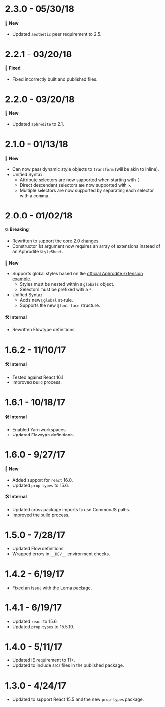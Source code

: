 # 2.3.0 - 05/30/18
#### 🚀 New
* Updated `aesthetic` peer requirement to 2.5.

# 2.2.1 - 03/20/18
#### 🐞 Fixed
* Fixed incorrectly built and published files.

# 2.2.0 - 03/20/18
#### 🚀 New
* Updated `aphrodite` to 2.1.

# 2.1.0 - 01/13/18
#### 🚀 New
* Can now pass dynamic style objects to `transform` (will be akin to inline).
* Unified Syntax
  * Attribute selectors are now supported when starting with `[`.
  * Direct descendant selectors are now supported with `>`.
  * Multiple selectors are now supported by separating each selector with a comma.

# 2.0.0 - 01/02/18
#### 💥 Breaking
* Rewritten to support the [core 2.0 changes](https://github.com/milesj/aesthetic/blob/master/packages/aesthetic/CHANGELOG.md).
* Constructor 1st argument now requires an array of extensions instead of an Aphrodite `StyleSheet`.

#### 🚀 New
* Supports global styles based on the [official Aphrodite extension example](https://github.com/Khan/aphrodite#creating-extensions).
  * Styles must be nested within a `globals` object.
  * Selectors must be prefixed with a `*`.
* Unified Syntax
  * Adds new `@global` at-rule.
  * Supports the new `@font-face` structure.

#### 🛠 Internal
* Rewritten Flowtype definitions.

# 1.6.2 - 11/10/17
#### 🛠 Internal
* Tested against React 16.1.
* Improved build process.

# 1.6.1 - 10/18/17
#### 🛠 Internal
* Enabled Yarn workspaces.
* Updated Flowtype definitions.

# 1.6.0 - 9/27/17
#### 🚀 New
* Added support for `react` 16.0.
* Updated `prop-types` to 15.6.

#### 🛠 Internal
* Updated cross package imports to use CommonJS paths.
* Improved the build process.

# 1.5.0 - 7/28/17
* Updated Flow definitions.
* Wrapped errors in `__DEV__` environment checks.

# 1.4.2 - 6/19/17
* Fixed an issue with the Lerna package.

# 1.4.1 - 6/19/17
* Updated `react` to 15.6.
* Updated `prop-types` to 15.5.10.

# 1.4.0 - 5/11/17
* Updated IE requirement to 11+.
* Updated to include src/ files in the published package.

# 1.3.0 - 4/24/17
* Updated to support React 15.5 and the new `prop-types` package.
